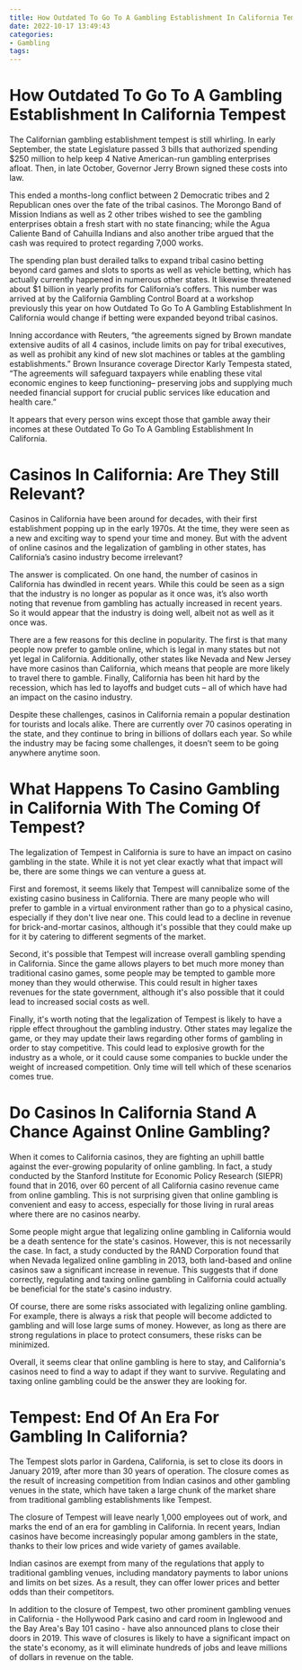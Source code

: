 ```yaml
---
title: How Outdated To Go To A Gambling Establishment In California Tempest
date: 2022-10-17 13:49:43
categories:
- Gambling
tags:
---
```



#  How Outdated To Go To A Gambling Establishment In California Tempest

The Californian gambling establishment tempest is still whirling. In early September, the state Legislature passed 3 bills that authorized spending $250 million to help keep 4 Native American-run gambling enterprises afloat. Then, in late October, Governor Jerry Brown signed these costs into law.

This ended a months-long conflict between 2 Democratic tribes and 2 Republican ones over the fate of the tribal casinos. The Morongo Band of Mission Indians as well as 2 other tribes wished to see the gambling enterprises obtain a fresh start with no state financing; while the Agua Caliente Band of Cahuilla Indians and also another tribe argued that the cash was required to protect regarding 7,000 works.

The spending plan bust derailed talks to expand tribal casino betting beyond card games and slots to sports as well as vehicle betting, which has actually currently happened in numerous other states. It likewise threatened about $1 billion in yearly profits for California’s coffers. This number was arrived at by the California Gambling Control Board at a workshop previously this year on how Outdated To Go To A Gambling Establishment In California would change if betting were expanded beyond tribal casinos.

Inning accordance with Reuters, “the agreements signed by Brown mandate extensive audits of all 4 casinos, include limits on pay for tribal executives, as well as prohibit any kind of new slot machines or tables at the gambling establishments.” Brown Insurance coverage Director Karly Tempesta stated, “The agreements will safeguard taxpayers while enabling these vital economic engines to keep functioning– preserving jobs and supplying much needed financial support for crucial public services like education and health care.”

It appears that every person wins except those that gamble away their incomes at these Outdated To Go To A Gambling Establishment In California.

#  Casinos In California: Are They Still Relevant?

Casinos in California have been around for decades, with their first establishment popping up in the early 1970s. At the time, they were seen as a new and exciting way to spend your time and money. But with the advent of online casinos and the legalization of gambling in other states, has California’s casino industry become irrelevant?

The answer is complicated. On one hand, the number of casinos in California has dwindled in recent years. While this could be seen as a sign that the industry is no longer as popular as it once was, it’s also worth noting that revenue from gambling has actually increased in recent years. So it would appear that the industry is doing well, albeit not as well as it once was.

There are a few reasons for this decline in popularity. The first is that many people now prefer to gamble online, which is legal in many states but not yet legal in California. Additionally, other states like Nevada and New Jersey have more casinos than California, which means that people are more likely to travel there to gamble. Finally, California has been hit hard by the recession, which has led to layoffs and budget cuts – all of which have had an impact on the casino industry.

Despite these challenges, casinos in California remain a popular destination for tourists and locals alike. There are currently over 70 casinos operating in the state, and they continue to bring in billions of dollars each year. So while the industry may be facing some challenges, it doesn’t seem to be going anywhere anytime soon.

#  What Happens To Casino Gambling in California With The Coming Of Tempest?

The legalization of Tempest in California is sure to have an impact on casino gambling in the state. While it is not yet clear exactly what that impact will be, there are some things we can venture a guess at.

First and foremost, it seems likely that Tempest will cannibalize some of the existing casino business in California. There are many people who will prefer to gamble in a virtual environment rather than go to a physical casino, especially if they don't live near one. This could lead to a decline in revenue for brick-and-mortar casinos, although it's possible that they could make up for it by catering to different segments of the market.

Second, it's possible that Tempest will increase overall gambling spending in California. Since the game allows players to bet much more money than traditional casino games, some people may be tempted to gamble more money than they would otherwise. This could result in higher taxes revenues for the state government, although it's also possible that it could lead to increased social costs as well.

Finally, it's worth noting that the legalization of Tempest is likely to have a ripple effect throughout the gambling industry. Other states may legalize the game, or they may update their laws regarding other forms of gambling in order to stay competitive. This could lead to explosive growth for the industry as a whole, or it could cause some companies to buckle under the weight of increased competition. Only time will tell which of these scenarios comes true.

#  Do Casinos In California Stand A Chance Against Online Gambling?

When it comes to California casinos, they are fighting an uphill battle against the ever-growing popularity of online gambling. In fact, a study conducted by the Stanford Institute for Economic Policy Research (SIEPR) found that in 2016, over 60 percent of all California casino revenue came from online gambling. This is not surprising given that online gambling is convenient and easy to access, especially for those living in rural areas where there are no casinos nearby.

Some people might argue that legalizing online gambling in California would be a death sentence for the state's casinos. However, this is not necessarily the case. In fact, a study conducted by the RAND Corporation found that when Nevada legalized online gambling in 2013, both land-based and online casinos saw a significant increase in revenue. This suggests that if done correctly, regulating and taxing online gambling in California could actually be beneficial for the state's casino industry.

Of course, there are some risks associated with legalizing online gambling. For example, there is always a risk that people will become addicted to gambling and will lose large sums of money. However, as long as there are strong regulations in place to protect consumers, these risks can be minimized.

Overall, it seems clear that online gambling is here to stay, and California's casinos need to find a way to adapt if they want to survive. Regulating and taxing online gambling could be the answer they are looking for.

#  Tempest: End Of An Era For Gambling In California?

The Tempest slots parlor in Gardena, California, is set to close its doors in January 2019, after more than 30 years of operation. The closure comes as the result of increasing competition from Indian casinos and other gambling venues in the state, which have taken a large chunk of the market share from traditional gambling establishments like Tempest.

The closure of Tempest will leave nearly 1,000 employees out of work, and marks the end of an era for gambling in California. In recent years, Indian casinos have become increasingly popular among gamblers in the state, thanks to their low prices and wide variety of games available.

Indian casinos are exempt from many of the regulations that apply to traditional gambling venues, including mandatory payments to labor unions and limits on bet sizes. As a result, they can offer lower prices and better odds than their competitors.

In addition to the closure of Tempest, two other prominent gambling venues in California - the Hollywood Park casino and card room in Inglewood and the Bay Area's Bay 101 casino - have also announced plans to close their doors in 2019. This wave of closures is likely to have a significant impact on the state's economy, as it will eliminate hundreds of jobs and leave millions of dollars in revenue on the table.